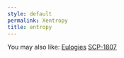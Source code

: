 ```yaml
---
style: default
permalink: Xentropy
title: entropy
---
```

You may also like:
[Eulogies](http://scp-wiki.net/eulogies)
[SCP-1807](http://scp-wiki.net/scp-1807)